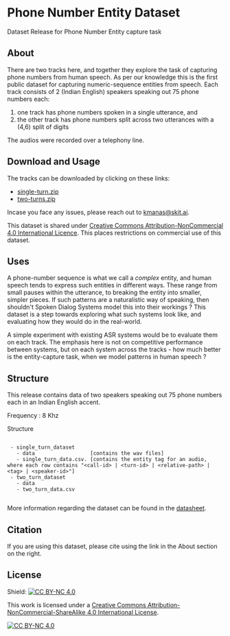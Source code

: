 # Phone Number Entity Dataset
Dataset Release for Phone Number Entity capture task

## About

There are two tracks here, and together they explore the task of capturing phone numbers from human speech. As per our knowledge this is the first public dataset for capturing numeric-sequence entities from speech. Each track consists of 2 (Indian English) speakers speaking out 75 phone numbers each:
1. one track has phone numbers spoken in a single utterance, and
2. the other track has phone numbers split across two utterances with a (4,6) split of digits

The audios were recorded over a telephony line.

## Download and Usage

The tracks can be downloaded by clicking on these links:
- [single-turn.zip](https://phone-number-entity-dataset.s3.ap-south-1.amazonaws.com/single-turn-dataset.zip)
- [two-turns.zip](https://phone-number-entity-dataset.s3.ap-south-1.amazonaws.com/two-turn-dataset.zip)

Incase you face any issues, please reach out to kmanas@skit.ai.

This dataset is shared under [Creative Commons Attribution-NonCommercial 4.0 International Licence](https://creativecommons.org/licenses/by-nc/4.0/). This places restrictions on commercial use of this dataset.

## Uses

A phone-number sequence is what we call a *complex* entity, and human speech tends to express such entities in different ways. These range from small pauses within the utterance, to breaking the entity into smaller, simpler pieces. If such patterns are a naturalistic way of speaking, then shouldn't Spoken Dialog Systems model this into their workings ? This dataset is a step towards exploring what such systems look like, and evaluating how they would do in the real-world.

A simple experiment with existing ASR systems would be to evaluate them on each track. The emphasis here is not on competitive performance between systems, but on each system across the tracks - how much better is the entity-capture task, when we model patterns in human speech ?

## Structure

This release contains data of two speakers speaking out 75 phone numbers each in an Indian English accent.

Frequency : 8 Khz

Structure

```

 - single_turn_dataset
   - data                  [contains the wav files]
   - single_turn_data.csv. [contains the entity tag for an audio, where each row contains "<call-id> | <turn-id> | <relative-path> | <tag> | <speaker-id>"]
 - two_turn_dataset
   - data
   - two_turn_data.csv
   
```

More information regarding the dataset can be found in the [datasheet](./datasheet.md).

## Citation

If you are using this dataset, please cite using the link in the About section on the right.

## License

Shield: [![CC BY-NC 4.0][cc-by-nc-shield]][cc-by-nc]

This work is licensed under a
[Creative Commons Attribution-NonCommercial-ShareAlike 4.0 International License][cc-by-nc].

[![CC BY-NC 4.0][cc-by-nc-image]][cc-by-nc]

[cc-by-nc]: http://creativecommons.org/licenses/by-nc/4.0/
[cc-by-nc-image]: https://licensebuttons.net/l/by-nc/4.0/88x31.png
[cc-by-nc-shield]: https://img.shields.io/badge/License-CC%20BY--NC%204.0-lightgrey.svg
